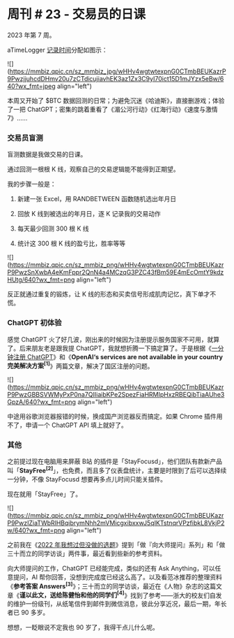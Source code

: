# 周刊 # 23 - 交易员的日课

2023 年第 7 周。

aTimeLogger [记录时间](http://mp.weixin.qq.com/s?__biz=MzI3MzU5MDA1OQ==&mid=2247485032&idx=1&sn=acb21dab9e80298f57f65f3a9ea3a1c7&chksm=eb21b42cdc563d3a565d6c98ad7010303e68799b4f29c829a6c1fd89ff190878ddb44f22a899&scene=21#wechat_redirect)分配如图示：

![](https://mmbiz.qpic.cn/sz_mmbiz_jpg/wHHv4wgtwtexpnG0CTmbBEUKazrP9PwzjjuhcdDHmv20u7zCTdicujiavhEK3az1Zx3C9yI70ict15D1mJYzx5eBw/640?wx_fmt=jpeg align="left")

本周又开始了 $BTC 数据回测的日常；为避免沉迷《哈迪斯》，直接删游戏；体验了一把 ChatGPT；密集的跳着重看了《湄公河行动》《红海行动》《速度与激情7》……

### **交易员盲测**

盲测数据是我做交易的日课。

通过回测一根根 K 线，观察自己的交易逻辑能不能得到正期望。

我的步骤一般是：

1. 新建一张 Excel，用 RANDBETWEEN 函数随机选出年月日
    
2. 回放 K 线到被选出的年月日，逐 K 记录我的交易动作
    
3. 每天最少回测 300 根 K 线
    
4. 统计这 300 根 K 线的盈亏比，胜率等等
    

![](https://mmbiz.qpic.cn/sz_mmbiz_png/wHHv4wgtwtexpnG0CTmbBEUKazrP9PwzSnXwbA4eKmFppr2QnN4a4MCzqG3PZC43fBm59E4mEcOmtY9kdzHUtg/640?wx_fmt=png align="left")

反正就通过重复的锻炼，让 K 线的形态和买卖信号形成肌肉记忆，真下单才不慌。

### **ChatGPT 初体验**

感觉 ChatGPT 火了好几波，刚出来的时候因为注册提示服务国家不可用，就算了。后来朋友老是跟我提 ChatGPT，我就想折腾一下搞定算了。于是根据《[一分钟注册 ChatGPT](https://mp.weixin.qq.com/s?__biz=MzI5MDM4NTYwOA==&mid=2247498522&idx=1&sn=11360f41b2af6f204251e016366a4c7b&scene=21#wechat_redirect)》和《**OpenAI‘s services are not available in your country 完美解决方案<sup>[1]</sup>**》两篇文章，解决了国区注册的问题。

![](https://mmbiz.qpic.cn/sz_mmbiz_png/wHHv4wgtwtexpnG0CTmbBEUKazrP9PwzGBBSVWMyPxP0na7QIIiaibKPe2SpezFiaHRMIpHxzRBEQibTiaAUhe3GpzA/640?wx_fmt=png align="left")

中途用谷歌浏览器报错的时候，换成国产浏览器反而搞定。如果 Chrome 插件用不了，申请一个 ChatGPT API 填上就好了。

### **其他**

之前提过现在电脑用来屏蔽 B站 的插件是「StayFocusd」，他们团队有款新产品叫「**StayFree<sup>[2]</sup>**」，也免费，而且多了仪表盘统计，主要是时限到了后可以选择续一分钟，不像 StayFocusd 想要再多点儿时间只能关插件。

现在就用「StayFree」了。

![](https://mmbiz.qpic.cn/sz_mmbiz_png/wHHv4wgtwtexpnG0CTmbBEUKazrP9PwzIZiaTWbRlHBqibrymNhh2mVMicgxibxxwJ5qIKTstnqrVPzfibkL8VkjP2w/640?wx_fmt=png align="left")

之前我在《[2022 年我想过但没做的选题](http://mp.weixin.qq.com/s?__biz=MzI3MzU5MDA1OQ==&mid=2247487460&idx=1&sn=0494727a413dba216d6c772067bafbf4&chksm=eb21bda0dc5634b6b76b5e43d2e7674afc6c08194c6e6e543fb86939fcc6df562b908adce296&scene=21#wechat_redirect)》提到「做『向大师提问』系列」和「做三十而立的同学访谈」两件事，最近看到些新的参考资料。

向大师提问的工作，ChatGPT 已经能完成，类似的还有 Ask Anything，可以任意提问，AI 帮你回答，没想到完成度已经这么高了。以及看范冰推荐的整理资料《**参考答案 Answers<sup>[3]</sup>**》；三十而立的同学访谈，最近在《人物》杂志的这篇文章《**谨以此文，送给陈健怡和他的同学们<sup>[4]</sup>**》找到了参考——浙大的校友们自发的维护一份级刊，从纸笔信件到邮件到微信消息，彼此分享近况，最后一期，年长者已 90 多岁。

想想，一眨眼说不定我也 90 岁了，我得干点儿什么呢。